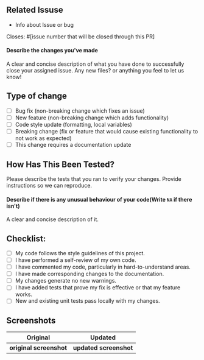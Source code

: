 ## Related Issuse
  - Info about Issue or bug

Closes: #[issue number that will be closed through this PR]

#### Describe the changes you've made
A clear and concise description of what you have done to successfully close your assigned issue. Any new files? or anything you feel to let us know!

## Type of change

<!--
Example how to mark a checkbox:-
- [x] My code follows the code style of this project.
-->
- [ ] Bug fix (non-breaking change which fixes an issue)
- [ ] New feature (non-breaking change which adds functionality)
- [ ] Code style update (formatting, local variables)
- [ ] Breaking change (fix or feature that would cause existing functionality to not work as expected)
- [ ] This change requires a documentation update

## How Has This Been Tested?

Please describe the tests that you ran to verify your changes. Provide instructions so we can reproduce. 

#### Describe if there is any unusual behaviour of your code(Write `NA` if there isn't)
A clear and concise description of it.

## Checklist:
<!--
Example how to mark a checkbox:-
- [x] My code follows the code style of this project.
-->
- [ ] My code follows the style guidelines of this project.
- [ ] I have performed a self-review of my own code.
- [ ] I have commented my code, particularly in hard-to-understand areas.
- [ ] I have made corresponding changes to the documentation.
- [ ] My changes generate no new warnings.
- [ ] I have added tests that prove my fix is effective or that my feature works.
- [ ] New and existing unit tests pass locally with my changes.

## Screenshots

 Original           | Updated
 :--------------------: |:--------------------:
 **original screenshot**  | <b>updated screenshot </b> |
 